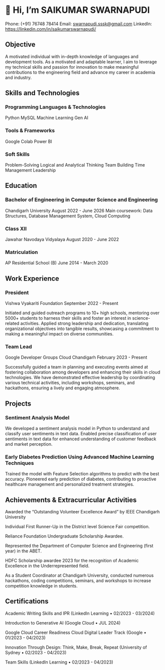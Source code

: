 # 👋 Hi, I’m SAIKUMAR SWARNAPUDI
Phone: (+91) 76748 78414
Email: swarnapudi.sssk@gmail.com
LinkedIn: https://linkedin.com/in/saikumarswarnapudi/

## Objective
A motivated individual with in-depth knowledge of languages and development tools. As a motivated and adaptable learner, I aim to leverage my technical skills and passion for innovation to make meaningful contributions to the engineering field and advance my career in academia and industry.

## Skills and Technologies
### Programming Languages & Technologies
Python
MySQL
Machine Learning
Gen AI
### Tools & Frameworks
Google Colab
Power BI
### Soft Skills
Problem-Solving
Logical and Analytical Thinking
Team Building
Time Management
Leadership
## Education
### Bachelor of Engineering in Computer Science and Engineering
Chandigarh University
August 2022 - June 2026
Main coursework: Data Structures, Database Management System, Cloud Computing

### Class XII
Jawahar Navodaya Vidyalaya
August 2020 - June 2022

### Matriculation
AP Residential School (B)
June 2014 - March 2020

## Work Experience
### President
Vishwa Vyakariti Foundation
September 2022 - Present

Initiated and guided outreach programs to 10+ high schools, mentoring over 5000+ students to harness their skills and foster an interest in science-related activities.
Applied strong leadership and dedication, translating organizational objectives into tangible results, showcasing a commitment to making a meaningful impact on diverse communities.
### Team Lead
Google Developer Groups Cloud Chandigarh
February 2023 - Present

Successfully guided a team in planning and executing events aimed at fostering collaboration among developers and enhancing their skills in cloud technologies.
We have demonstrated effective leadership by coordinating various technical activities, including workshops, seminars, and hackathons, ensuring a lively and engaging atmosphere.
## Projects
### Sentiment Analysis Model
We developed a sentiment analysis model in Python to understand and classify user sentiments in text data.
Enabled precise classification of user sentiments in text data for enhanced understanding of customer feedback and market perception.
### Early Diabetes Prediction Using Advanced Machine Learning Techniques
Trained the model with Feature Selection algorithms to predict with the best accuracy.
Pioneered early prediction of diabetes, contributing to proactive healthcare management and personalized treatment strategies.
## Achievements & Extracurricular Activities
Awarded the “Outstanding Volunteer Excellence Award” by IEEE Chandigarh University

Individual First Runner-Up in the District level Science Fair competition.

Reliance Foundation Undergraduate Scholarship Awardee.

Represented the Department of Computer Science and Engineering (first year) in the ABET.

HDFC Scholarship awardee 2023 for the recognition of Academic Excellence in the Underrepresented field.

As a Student Coordinator at Chandigarh University, conducted numerous hackathons, coding competitions, seminars, and workshops to increase competition knowledge in students.
## Certifications
Academic Writing Skills and IPR (LinkedIn Learning • 02/2023 - 03/2024)

Introduction to Generative AI (Google Cloud • JUL 2024)

Google Cloud Career Readiness Cloud Digital Leader Track (Google • 01/2023 - 04/2023)

Innovation Through Design: Think, Make, Break, Repeat (University of Sydney • 02/2023 - 04/2023)

Team Skills (LinkedIn Learning • 02/2023 - 04/2023)

